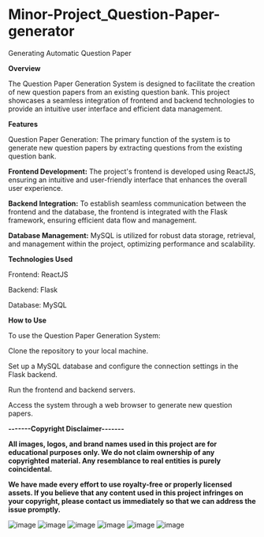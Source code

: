 # Minor-Project_Question-Paper-generator
Generating Automatic Question Paper

**Overview**

The Question Paper Generation System is designed to facilitate the creation of new question papers from an existing question bank. This project showcases a seamless integration of frontend and backend technologies to provide an intuitive user interface and efficient data management.

**Features**

Question Paper Generation: The primary function of the system is to generate new question papers by extracting questions from the existing question bank.

**Frontend Development:** The project's frontend is developed using ReactJS, ensuring an intuitive and user-friendly interface that enhances the overall user experience.

**Backend Integration:** To establish seamless communication between the frontend and the database, the frontend is integrated with the Flask framework, ensuring efficient data flow and management.

**Database Management:** MySQL is utilized for robust data storage, retrieval, and management within the project, optimizing performance and scalability.

**Technologies Used**

Frontend: ReactJS

Backend: Flask

Database: MySQL

**How to Use**

To use the Question Paper Generation System:

Clone the repository to your local machine.

Set up a MySQL database and configure the connection settings in the Flask backend.

Run the frontend and backend servers.

Access the system through a web browser to generate new question papers.





**-------Copyright Disclaimer-------**

**All images, logos, and brand names used in this project are for educational purposes only. We do not claim ownership of any copyrighted material. Any resemblance to real entities is purely coincidental.**

**We have made every effort to use royalty-free or properly licensed assets. If you believe that any content used in this project infringes on your copyright, please contact us immediately so that we can address the issue promptly.**

![image](https://github.com/apoorvapodishetti1/Minor-Project_Question-Paper-generator/assets/143609793/86497955-92dc-4544-bd6c-ee916fdf4cf8)
![image](https://github.com/apoorvapodishetti1/Minor-Project_Question-Paper-generator/assets/143609793/e5dd5ffc-7626-4152-9fe4-0d69d91c6ea1)
![image](https://github.com/apoorvapodishetti1/Minor-Project_Question-Paper-generator/assets/143609793/2f5d8ffd-9b7c-41b6-ae72-7ecf09bafb38)
![image](https://github.com/apoorvapodishetti1/Minor-Project_Question-Paper-generator/assets/143609793/ce98609a-ab38-4940-806d-18b16e30c4b1)
![image](https://github.com/apoorvapodishetti1/Minor-Project_Question-Paper-generator/assets/143609793/6d1c49f0-4699-466c-b49a-7d7ad4f71d86)
![image](https://github.com/apoorvapodishetti1/Minor-Project_Question-Paper-generator/assets/143609793/b1885f59-8ee7-4c2e-89de-fd43a74889c1)




